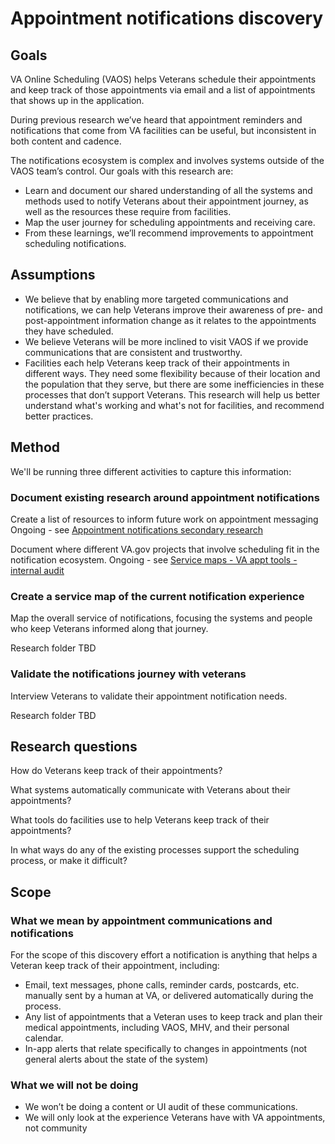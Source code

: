 # Appointment notifications discovery

## Goals

VA Online Scheduling (VAOS) helps Veterans schedule their appointments and keep track of those appointments via email and a list of appointments that shows up in the application.

During previous research we’ve heard that appointment reminders and notifications that come from VA facilities can be useful, but inconsistent in both content and cadence.

The notifications ecosystem is complex and involves systems outside of the VAOS team’s control. Our goals with this research are:

* Learn and document our shared understanding of all the systems and methods used to notify Veterans about their appointment journey, as well as the resources these require from facilities.
* Map the user journey for scheduling appointments and receiving care.
* From these learnings, we’ll recommend improvements to appointment scheduling notifications.

## Assumptions
* We believe that by enabling more targeted communications and notifications, we can help Veterans improve their awareness of pre- and post-appointment information change as it relates to the appointments they have scheduled.
* We believe Veterans will be more inclined to visit VAOS if we provide communications that are consistent and trustworthy.
* Facilities each help Veterans keep track of their appointments in different ways. They need some flexibility because of their location and the population that they serve, but there are some inefficiencies in these processes that don’t support Veterans. This research will help us better understand what's working and what's not for facilities, and recommend better practices.

## Method

We'll be running three different activities to capture this information:

### Document existing research around appointment notifications
Create a list of resources to inform future work on appointment messaging
Ongoing - see [Appointment notifications secondary research](https://github.com/department-of-veterans-affairs/va.gov-team/blob/master/products/health-care/appointments/va-online-scheduling/research/appt-notifications-service-map/appt-notifications-secondary-research.md)

Document where different VA.gov projects that involve scheduling fit in the notification ecosystem.
Ongoing - see [Service maps - VA appt tools - internal audit](https://app.mural.co/t/adhoccorporateworkspace2583/m/adhoccorporateworkspace2583/1606258692103/073961190cc646e036a4300e65524fa1b413182e?sender=ub08ff1d80ee7bd38d6c02354)

### Create a service map of the current notification experience

Map the overall service of notifications, focusing the systems and people who keep Veterans informed along that journey.

Research folder TBD

### Validate the notifications journey with veterans

Interview Veterans to validate their appointment notification needs.

Research folder TBD

## Research questions

How do Veterans keep track of their appointments?

What systems automatically communicate with Veterans about their appointments?

What tools do facilities use to help Veterans keep track of their appointments?

In what ways do any of the existing processes support the scheduling process, or make it difficult?


## Scope

### What we mean by appointment communications and notifications 

For the scope of this discovery effort a notification is anything that helps a Veteran keep track of their appointment, including:
* Email, text messages, phone calls, reminder cards, postcards, etc. manually sent by a human at VA, or delivered automatically during the process.
* Any list of appointments that a Veteran uses to keep track and plan their medical appointments, including VAOS, MHV, and their personal calendar.
* In-app alerts that relate specifically to changes in appointments (not general alerts about the state of the system)

### What we will not be doing

* We won’t be doing a content or UI audit of these communications.
* We will only look at the experience Veterans have with VA appointments, not community 
